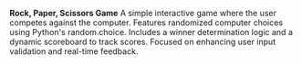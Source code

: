 **Rock, Paper, Scissors Game**
A simple interactive game where the user competes against the computer.
Features randomized computer choices using Python's random.choice.
Includes a winner determination logic and a dynamic scoreboard to track scores.
Focused on enhancing user input validation and real-time feedback.
